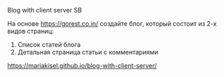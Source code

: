 Blog with client server SB

На основе https://gorest.co.in/ создайте блог, который состоит из 2-х видов страниц:

<ol>
  <li>Список статей блога</li>
  <li>Детальная страница статьи c комментариями</li>
 </ol

https://mariakisel.github.io/blog-with-client-server/

